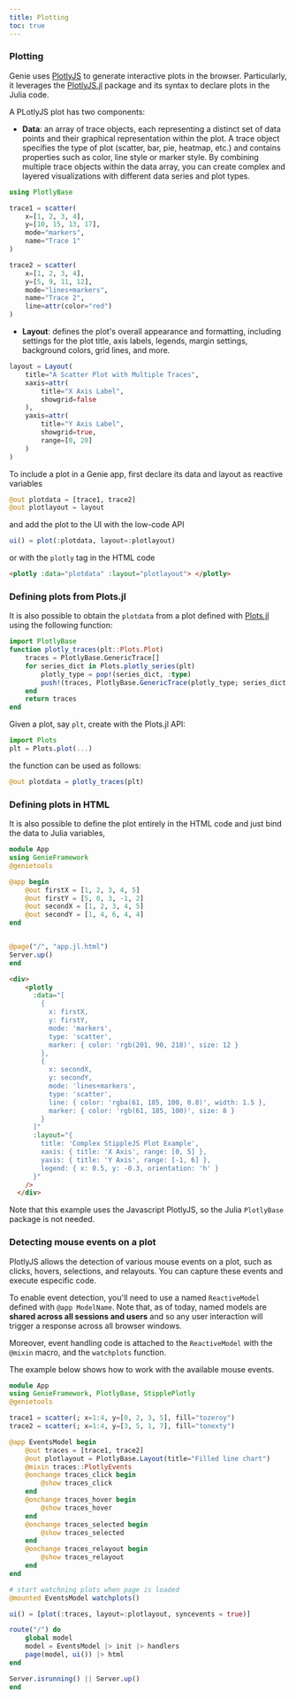 ```yaml
---
title: Plotting
toc: true
---
```


### Plotting

Genie uses [PlotlyJS](https://plot.ly/javascript/) to generate interactive plots in the browser. Particularly, it leverages the [PlotlyJS.jl](https://github.com/sglyon/PlotlyJS.jl) package and its syntax to declare plots in the Julia code. 

A PLotlyJS plot has two components:

- **Data**: an array of trace objects, each representing a distinct set of data points and their graphical representation within the plot. A trace object specifies the type of plot (scatter, bar, pie, heatmap, etc.) and contains properties such as color, line style or marker style. By combining multiple trace objects within the data array, you can create complex and layered visualizations with different data series and plot types.
```julia
using PlotlyBase

trace1 = scatter(
    x=[1, 2, 3, 4],
    y=[10, 15, 13, 17],
    mode="markers",
    name="Trace 1"
)

trace2 = scatter(
    x=[1, 2, 3, 4],
    y=[5, 9, 11, 12],
    mode="lines+markers",
    name="Trace 2",
    line=attr(color="red")
)
```

- **Layout**: defines the plot's overall appearance and formatting, including settings for the plot title, axis labels, legends, margin settings, background colors, grid lines, and more.

```julia
layout = Layout(
    title="A Scatter Plot with Multiple Traces",
    xaxis=attr(
        title="X Axis Label",
        showgrid=false
    ),
    yaxis=attr(
        title="Y Axis Label",
        showgrid=true,
        range=[0, 20]
    )
)
```

To include a plot in a Genie app, first declare its data and layout as reactive variables

```julia
@out plotdata = [trace1, trace2]
@out plotlayout = layout
```

and add the plot to the UI with the low-code API 

```julia
ui() = plot(:plotdata, layout=:plotlayout)
```
or with the `plotly` tag in the HTML code
```html
<plotly :data="plotdata" :layout="plotlayout"> </plotly>
```

### Defining plots from Plots.jl

It is also possible to obtain the `plotdata` from a plot defined with
[Plots.jl](https://docs.juliaplots.org/stable/) using the following function:
```julia
import PlotlyBase
function plotly_traces(plt::Plots.Plot)
    traces = PlotlyBase.GenericTrace[]
    for series_dict in Plots.plotly_series(plt)
        plotly_type = pop!(series_dict, :type)
        push!(traces, PlotlyBase.GenericTrace(plotly_type; series_dict...))
    end
    return traces
end
```
Given a plot, say `plt`, create with the Plots.jl API:
```julia
import Plots
plt = Plots.plot(...)
```
the function can be used as follows:
```julia
@out plotdata = plotly_traces(plt)
```

### Defining plots in HTML

It is also possible to define the plot entirely in the HTML code and just bind the data to Julia variables,

```julia
module App
using GenieFramework
@genietools

@app begin
    @out firstX = [1, 2, 3, 4, 5]
    @out firstY = [5, 0, 3, -1, 2]
    @out secondX = [1, 2, 3, 4, 5]
    @out secondY = [1, 4, 6, 4, 4]
end


@page("/", "app.jl.html")
Server.up()
end
```

```html
<div>
    <plotly
      :data="[
        {
          x: firstX,
          y: firstY,
          mode: 'markers',
          type: 'scatter',
          marker: { color: 'rgb(201, 90, 218)', size: 12 }
        },
        {
          x: secondX,
          y: secondY,
          mode: 'lines+markers',
          type: 'scatter',
          line: { color: 'rgba(61, 185, 100, 0.8)', width: 1.5 },
          marker: { color: 'rgb(61, 185, 100)', size: 8 }
        }
      ]"
      :layout="{
        title: 'Complex StippleJS Plot Example',
        xaxis: { title: 'X Axis', range: [0, 5] },
        yaxis: { title: 'Y Axis', range: [-1, 6] },
        legend: { x: 0.5, y: -0.3, orientation: 'h' }
      }"
    />
  </div>
```

Note that this example uses the Javascript PlotlyJS, so the Julia `PlotlyBase` package is not needed.


### Detecting mouse events on a plot

PlotlyJS allows the detection of various mouse events on a plot, such as clicks, hovers, selections, and relayouts. You can capture these events and execute especific code.

To enable event detection, you'll need to use a named `ReactiveModel` defined with `@app ModelName`. Note that, as of today, named models are **shared across all sessions and users** and so any user interaction will trigger a response across all browser windows.

Moreover, event handling code is attached to the `ReactiveModel` with the `@mixin` macro, and the `watchplots` function.

The example below shows how to work with the available mouse events.

```julia
module App
using GenieFramework, PlotlyBase, StipplePlotly
@genietools

trace1 = scatter(; x=1:4, y=[0, 2, 3, 5], fill="tozeroy")
trace2 = scatter(; x=1:4, y=[3, 5, 1, 7], fill="tonexty")

@app EventsModel begin
    @out traces = [trace1, trace2]
    @out plotlayout = PlotlyBase.Layout(title="Filled line chart")
    @mixin traces::PlotlyEvents
    @onchange traces_click begin
        @show traces_click
    end
    @onchange traces_hover begin
        @show traces_hover
    end
    @onchange traces_selected begin
        @show traces_selected
    end
    @onchange traces_relayout begin
        @show traces_relayout
    end
end

# start watchning plots when page is loaded
@mounted EventsModel watchplots()

ui() = [plot(:traces, layout=:plotlayout, syncevents = true)]

route("/") do
    global model
    model = EventsModel |> init |> handlers
    page(model, ui()) |> html
end

Server.isrunning() || Server.up()
end
```
